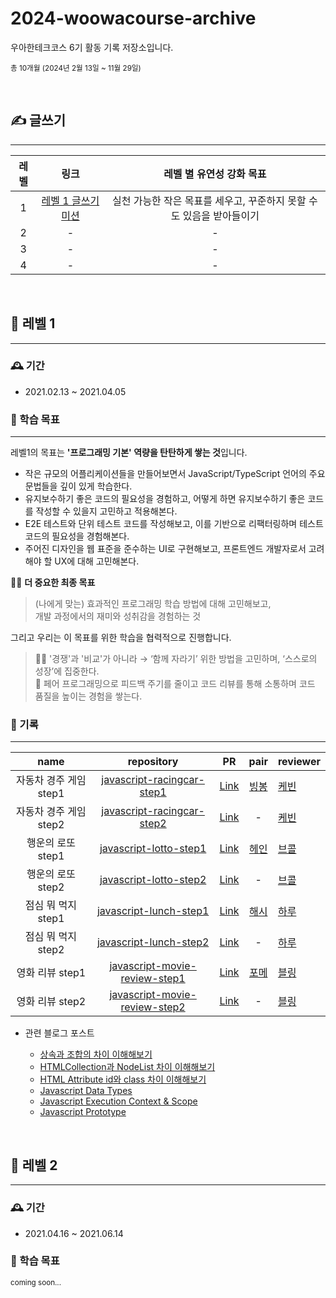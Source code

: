 # 2024-woowacourse-archive

우아한테크코스 6기 활동 기록 저장소입니다.

<sub>총 10개월 (2024년 2월 13일 ~ 11월 29일)</sub>

<br/>

## ✍️ 글쓰기

---

| 레벨 |                                    링크                                     |                       레벨 별 유연성 강화 목표                       |
| :--: | :-------------------------------------------------------------------------: | :------------------------------------------------------------------: |
|  1   | [레벨 1 글쓰기 미션](https://github.com/woowacourse/woowa-writing/pull/113) | 실천 가능한 작은 목표를 세우고, 꾸준하지 못할 수도 있음을 받아들이기 |
|  2   |                                      -                                      |                                  -                                   |
|  3   |                                      -                                      |                                  -                                   |
|  4   |                                      -                                      |                                  -                                   |

<br />

## 🌱 레벨 1

---

### 🕰️ 기간

- 2021.02.13 ~ 2021.04.05

### 👊 학습 목표

---

레벨1의 목표는 **'프로그래밍 기본' 역량을 탄탄하게 쌓는 것**입니다.

- 작은 규모의 어플리케이션들을 만들어보면서 JavaScript/TypeScript 언어의 주요 문법들을 깊이 있게 학습한다.
- 유지보수하기 좋은 코드의 필요성을 경험하고, 어떻게 하면 유지보수하기 좋은 코드를 작성할 수 있을지 고민하고 적용해본다.
- E2E 테스트와 단위 테스트 코드를 작성해보고, 이를 기반으로 리팩터링하며 테스트 코드의 필요성을 경험해본다.
- 주어진 디자인을 웹 표준을 준수하는 UI로 구현해보고, 프론트엔드 개발자로서 고려해야 할 UX에 대해 고민해본다.

🧘‍♂️ **더 중요한 최종 목표**

> (나에게 맞는) 효과적인 프로그래밍 학습 방법에 대해 고민해보고,  
> 개발 과정에서의 재미와 성취감을 경험하는 것

그리고 우리는 이 목표를 위한 학습을 협력적으로 진행합니다.

> 🤼‍♀️ '경쟁'과 '비교'가 아니라 → ‘함께 자라기’ 위한 방법을 고민하며, ‘스스로의 성장’에 집중한다.  
> 💫 페어 프로그래밍으로 피드백 주기를 줄이고 코드 리뷰를 통해 소통하며 코드 품질을 높이는 경험을 쌓는다.

### 📂 기록

---

|          name          |                                           repository                                           |                                   PR                                    |                  pair                   | reviewer                                |
| :--------------------: | :--------------------------------------------------------------------------------------------: | :---------------------------------------------------------------------: | :-------------------------------------: | --------------------------------------- |
| 자동차 경주 게임 step1 | [javascript-racingcar-step1](https://github.com/hwinkr/javascript-racingcar/tree/hwinkr-step1) |  [Link](https://github.com/woowacourse/javascript-racingcar/pull/260)   | [빙봉](https://github.com/Yoonkyoungme) | [케빈](https://github.com/JeongBin0227) |
| 자동차 경주 게임 step2 |    [javascript-racingcar-step2](https://github.com/hwinkr/javascript-racingcar/tree/step2)     |  [Link](https://github.com/woowacourse/javascript-racingcar/pull/321)   |                    -                    | [케빈](https://github.com/JeongBin0227) |
|   행운의 로또 step1    |        [javascript-lotto-step1](https://github.com/hwinkr/javascript-lotto/tree/step1)         |    [Link](https://github.com/woowacourse/javascript-lotto/pull/282)     |  [헤인](https://github.com/Hain-tain)   | [브콜](https://github.com/Tanney-102)   |
|   행운의 로또 step2    |        [javascript-lotto-step2](https://github.com/hwinkr/javascript-lotto/tree/step2)         |    [Link](https://github.com/woowacourse/javascript-lotto/pull/314)     |                    -                    | [브콜](https://github.com/Tanney-102)   |
|   점심 뭐 먹지 step1   |        [javascript-lunch-step1](https://github.com/hwinkr/javascript-lunch/tree/step1)         |    [Link](https://github.com/woowacourse/javascript-lunch/pull/122)     |    [해시](https://github.com/dle234)    | [하루](https://github.com/365kim)       |
|   점심 뭐 먹지 step2   |        [javascript-lunch-step2](https://github.com/hwinkr/javascript-lunch/tree/step2)         |    [Link](https://github.com/woowacourse/javascript-lunch/pull/155)     |                    -                    | [하루](https://github.com/365kim)       |
|    영화 리뷰 step1     | [javascript-movie-review-step1](https://github.com/hwinkr/javascript-movie-review/tree/step1)  | [Link](https://github.com/woowacourse/javascript-movie-review/pull/115) |  [포메](https://github.com/novice0840)  | [블링](https://github.com/uk960214)     |
|    영화 리뷰 step2     | [javascript-movie-review-step2](https://github.com/hwinkr/javascript-movie-review/tree/step1)  | [Link](https://github.com/woowacourse/javascript-movie-review/pull/155) |                    -                    | [블링](https://github.com/uk960214)     |

- 관련 블로그 포스트

  - [상속과 조합의 차이 이해해보기](https://velog.io/@hwinkr/%EC%83%81%EC%86%8D%EA%B3%BC-%EC%A1%B0%ED%95%A9%EC%9D%98-%EC%B0%A8%EC%9D%B4-%EC%9D%B4%ED%95%B4%ED%95%B4%EB%B3%B4%EA%B8%B0)
  - [HTMLCollection과 NodeList 차이 이해해보기](https://velog.io/@hwinkr/HTMLCollection-vs-NodeList)
  - [HTML Attribute id와 class 차이 이해해보기](https://velog.io/@hwinkr/HTML-id-vs-class)
  - [Javascript Data Types](https://velog.io/@hwinkr/Javascript-Data-Types)
  - [Javascript Execution Context & Scope](https://velog.io/@hwinkr/Execution-Context-Scope)
  - [Javascript Prototype](https://velog.io/@hwinkr/Javascript-Prototype)

<br/>

## 🌿 레벨 2

---

### 🕰️ 기간

- 2021.04.16 ~ 2021.06.14

### 👊 학습 목표

<sub>coming soon...</sub>
